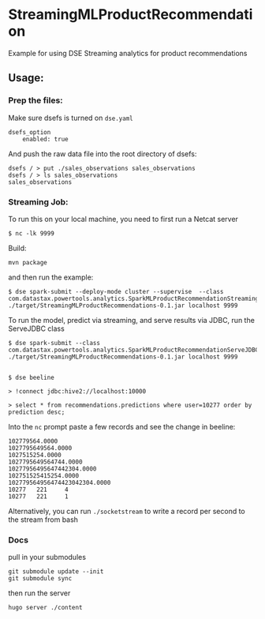 # StreamingMLProductRecommendation

Example for using DSE Streaming analytics for product recommendations

## Usage:

### Prep the files:

Make sure dsefs is turned on `dse.yaml` 

    dsefs_option
        enabled: true

And push the raw data file into the root directory of dsefs:

```
dsefs / > put ./sales_observations sales_observations
dsefs / > ls sales_observations
sales_observations
```

### Streaming Job:
To run this on your local machine, you need to first run a Netcat server

    $ nc -lk 9999

Build:

    mvn package

and then run the example:

    $ dse spark-submit --deploy-mode cluster --supervise  --class
    com.datastax.powertools.analytics.SparkMLProductRecommendationStreamingJob
    ./target/StreamingMLProductRecommendations-0.1.jar localhost 9999

To run the  model, predict via streaming, and serve results via JDBC, run the
ServeJDBC class

    $ dse spark-submit --class
    com.datastax.powertools.analytics.SparkMLProductRecommendationServeJDBC
    ./target/StreamingMLProductRecommendations-0.1.jar localhost 9999


    $ dse beeline

    > !connect jdbc:hive2://localhost:10000

    > select * from recommendations.predictions where user=10277 order by prediction desc;


Into the `nc` prompt paste a few records and see the change in beeline:

```
102779564.0000
1027795649564.0000
1027515254.0000
1027795649564744.0000
10277956495647442304.0000
102751525415254.0000
102779564956474423042304.0000
10277   221     4
10277   221     1
```

Alternatively, you can run `./socketstream` to write a record per second to the stream from bash


### Docs

pull in your submodules

    git submodule update --init
    git submodule sync

then run the server

    hugo server ./content

